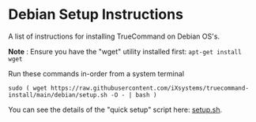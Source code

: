 # Debian Setup Instructions
A list of instructions for installing TrueCommand on Debian OS's.

**Note** : Ensure you have the "wget" utility installed first: `apt-get install wget`

Run these commands in-order from a system terminal

```
sudo ( wget https://raw.githubusercontent.com/iXsystems/truecommand-install/main/debian/setup.sh -O - | bash )
```

You can see the details of the "quick setup" script here: [setup.sh](setup.sh).
